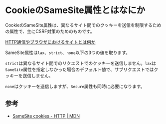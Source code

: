# CookieのSameSite属性とはなにか

CookieのSameSite属性は、異なるサイト間でのクッキーを送信を制限するための属性で、主にCSRF対策のためのものです。

[HTTP通信やブラウザにおけるサイトとは何か](HTTP通信やブラウザにおけるサイトとは何か.md)

SameSite属性は`lax`、`strict`、`none`以下の3つの値を取ります。

`strict`は異なるサイト間でのリクエストでのクッキーを送信しません。`lax`は`SameSite`属性を指定しなかった場合のデフォルト値で、サブリクエストではクッキーを送信しません。

`none`はクッキーを送信しますが、`Secure`属性も同時に必要になります。

## 参考

- [SameSite cookies - HTTP | MDN](https://developer.mozilla.org/en-US/docs/Web/HTTP/Headers/Set-Cookie/SameSite)
